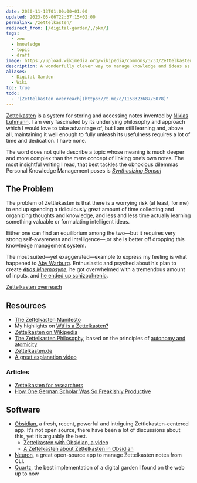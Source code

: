 ```yaml
---
date: 2020-11-13T01:00:00+01:00
updated: 2023-05-06T22:37:15+02:00
permalink: /zettelkasten/
redirect_from: [/digital-garden/,/pkm/]
tags:
  - zen
  - knowledge
  - topic
  - draft
image: https://upload.wikimedia.org/wikipedia/commons/3/33/Zettelkasten_%28514941699%29.jpg
description: A wonderfully clever way to manage knowledge and ideas as well as memories and lecture notes
aliases:
  - Digital Garden
  - Wiki
toc: true
todo:
  - '[Zettelkasten overreach](https://t.me/c/1158323687/5078)'
---
```

[Zettelkasten](https://en.wikipedia.org/wiki/Zettelkasten 'Zettelkasten on Wikipedia') is a system for storing and accessing notes invented by [Niklas Luhmann](https://en.wikipedia.org/wiki/Niklas_Luhmann 'Niklas Luhmann on Wikipedia'). I am very fascinated by its underlying philosophy and approach which I would love to take advantage of, but I am still learning and, above all, maintaining it well enough to fully unleash its usefulness requires a lot of time and dedication. I have none.

The word does not quite describe a topic whose meaning is much deeper and more complex than the mere concept of linking one’s own notes. The most insightful writing I read, that best tackles the obnoxious dilemmas Personal Knowledge Management poses is <cite>[Synthesizing Bonsai](https://manunam.me/post/bc5dbb857c/ '“Synthesizing Bonsai„ on manunam’s blog')</cite>

## The Problem

The problem of Zettlekasten is that there is a worrying risk (at least, for me) to end up spending a ridiculously great amount of time collecting and organizing thoughts and knowledge, and less and less time actually learning something valuable or formulating intelligent ideas.

Either one can find an equilibrium among the two—but it requires very strong self-awareness and intelligence—,or she is better off dropping this knowledge management system.

The most suited—yet exaggerated—example to express my feeling is what happened to [Aby Warburg](Aby%20Warburg.md). Enthusiastic and psyched about his plan to create <cite>[Atlas Mnemosyne](https://warburg.library.cornell.edu/about '“About the Mnemosyne Atlas„ - Warburg Library')</cite>, he got overwhelmed with a tremendous amount of inputs, and [he ended up schizophrenic](https://en.wikipedia.org/wiki/Aby_Warburg#Return_to_Hamburg 'Final moments of Aby Warburg’s life on Wikipedia').

[Zettelkasten overreach](https://t.me/c/1158323687/5078)

## Resources

- [The Zettelkasten Manifesto](https://youtu.be/c5Tst3-zcWI 'The Zettelkasten Manifesto')
- My highlights on [Wtf is a Zettelkasten?](https://via.hypothes.is/https://www.zettlr.com/post/what-is-a-zettelkasten 'What is a Zettelkasten?')
- [Zettelkasten on Wikipedia](https://en.wikipedia.org/wiki/Zettelkasten 'Zettelkasten on Wikipedia')
- [The Zettelkasten Philosophy](https://neuron.zettel.page/philosophy.html), based on the principles of [autonomy and atomicity](https://neuron.zettel.page/atomic.html)
- [Zettelkasten.de](https://zettelkasten.de 'Zettelkasten')
- [A great explanation video](https://youtu.be/XUltI4v_UU4)

### Articles

- [Zettelkasten for researchers](https://www.seanlawson.net/2017/09/zettelkasten-researchers-academics/)
- [How One German Scholar Was So Freakishly Productive](https://writingcooperative.com/zettelkasten-how-one-german-scholar-was-so-freakishly-productive-997e4e0ca125)

## Software

- [Obsidian](https://obsidian.md 'Obsidian'), a fresh, recent, powerful and intriguing Zettlekasten-centered app.
It’s not open source, there have been a lot of discussions about this, yet it’s arguably the best.
	- [Zettelkasten with Obsidian, a video](https://youtu.be/hGLVu4ODs0w 'Zettelkasten with Obsidian')
	- [A Zettelkasten about Zettelkasten in Obsidian](https://forum.obsidian.md/t/obsidian-zettelkasten/)
- [Neuron](https://neuron.zettel.page), a great open-source app to manage Zettelkasten notes from CLI.
- [Quartz](https://quartz.jzhao.xyz/ 'Quartz official website'), the best implementation of a digital garden I found on the web up to now
